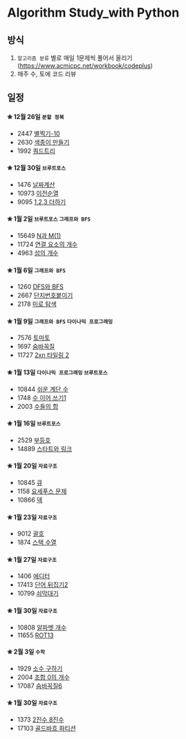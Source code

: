 # Algorithm Study_with Python

## 방식
1. `알고리즘 분류` 별로 매일 1문제씩 풀어서 올리기<br>
(https://www.acmicpc.net/workbook/codeplus)
2. 매주 수, 토에 코드 리뷰

## 일정
#### ✬ 12월 26일 `분할 정복`
  * 2447 [별찍기-10](https://www.acmicpc.net/problem/2447)
  * 2630 [색종이 만들기](https://www.acmicpc.net/problem/2630)
  * 1992 [쿼드트리](https://www.acmicpc.net/problem/1992)

#### ✬ 12월 30일 `브루트포스`
  * 1476 [날짜계산](https://www.acmicpc.net/problem/1476)
  * 10973 [이전순열](https://www.acmicpc.net/problem/10973)
  * 9095 [1,2,3 더하기](https://www.acmicpc.net/problem/9095)

#### ✬ 1월 2일 `브루트포스` `그래프와 BFS`
  * 15649 [N과 M(1)](https://www.acmicpc.net/problem/15649)
  * 11724 [연결 요소의 개수](https://www.acmicpc.net/problem/11724)
  * 4963 [섬의 개수](https://www.acmicpc.net/problem/4963)

#### ✬ 1월 6일 `그래프와 BFS`
  * 1260 [DFS와 BFS](https://www.acmicpc.net/problem/1260)
  * 2667 [단지번호붙이기](https://www.acmicpc.net/problem/2667)
  * 2178 [미로 탐색](https://www.acmicpc.net/problem/2178)
  
#### ✬ 1월 9일 `그래프와 BFS` `다이나믹 프로그래밍`
  * 7576 [토마토](https://www.acmicpc.net/problem/7576)
  * 1697 [숨바꼭질](https://www.acmicpc.net/problem/1697)
  * 11727 [2xn 타일링 2](https://www.acmicpc.net/problem/11727)

#### ✬ 1월 13일 `다이나믹 프로그래밍` `브루트포스`
  * 10844 [쉬운 계단 수](https://www.acmicpc.net/problem/10844)
  * 1748 [수 이어 쓰기1](https://www.acmicpc.net/problem/1748)
  * 2003 [수들의 합](https://www.acmicpc.net/problem/2003)
  
#### ✬ 1월 16일 `브루트포스`
  * 2529 [부등호](https://www.acmicpc.net/problem/2529)
  * 14889 [스타트와 링크](https://www.acmicpc.net/problem/14889)
  
#### ✬ 1월 20일 `자료구조`
  * 10845 [큐](https://www.acmicpc.net/problem/10845)
  * 1158 [요세푸스 문제](https://www.acmicpc.net/problem/1158)
  * 10866 [덱](https://www.acmicpc.net/problem/10866)
  
#### ✬ 1월 23일 `자료구조`
  * 9012 [괄호](https://www.acmicpc.net/problem/9012)
  * 1874 [스택 수열](https://www.acmicpc.net/problem/1874)
  
#### ✬ 1월 27일 `자료구조`
  * 1406 [에디터](https://www.acmicpc.net/problem/1406)
  * 17413 [단어 뒤집기2](https://www.acmicpc.net/problem/17413)
  * 10799 [쇠막대기](https://www.acmicpc.net/problem/10799)

#### ✬ 1월 30일 `자료구조`
  * 10808 [알파벳 개수](https://www.acmicpc.net/problem/10808)
  * 11655 [ROT13](https://www.acmicpc.net/problem/11655)
  
#### ✬ 2월 3일 `수학` 
  * 1929 [소수 구하기](https://www.acmicpc.net/problem/1929)
  * 2004 [조합 0의 개수](https://www.acmicpc.net/problem/2004)
  * 17087 [숨바꼭질6](https://www.acmicpc.net/problem/17087)
  
#### ✬ 1월 30일 `자료구조`
  * 1373 [2진수 8진수](https://www.acmicpc.net/problem/1373)
  * 17103 [골드바흐 파티션](https://www.acmicpc.net/problem/17103)
